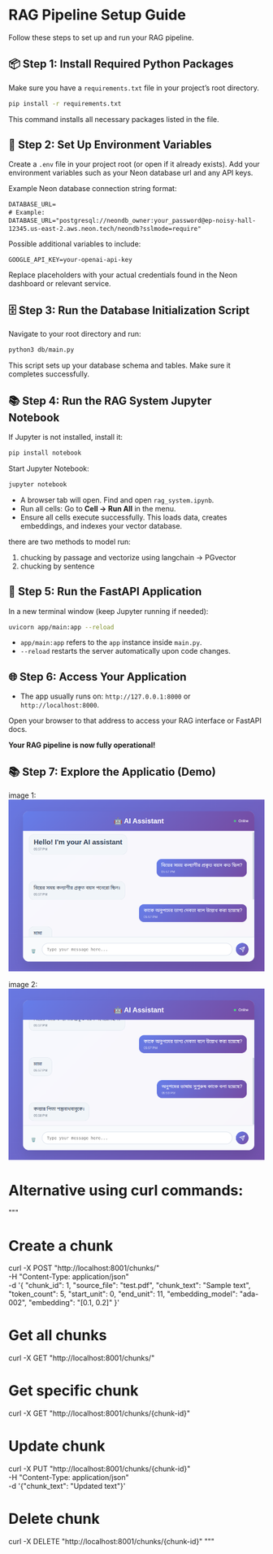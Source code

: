 
# RAG Pipeline Setup Guide

Follow these steps to set up and run your RAG pipeline.

## 📦 Step 1: Install Required Python Packages

Make sure you have a `requirements.txt` file in your project’s root directory.

```bash
pip install -r requirements.txt
```

This command installs all necessary packages listed in the file.

## 🔑 Step 2: Set Up Environment Variables

Create a `.env` file in your project root (or open if it already exists). Add your environment variables such as your Neon database url and any API keys.

Example Neon database connection string format:

```
DATABASE_URL=
# Example:
DATABASE_URL="postgresql://neondb_owner:your_password@ep-noisy-hall-12345.us-east-2.aws.neon.tech/neondb?sslmode=require"
```

Possible additional variables to include:

```
GOOGLE_API_KEY=your-openai-api-key
```

Replace placeholders with your actual credentials found in the Neon dashboard or relevant service.

## 🗄️ Step 3: Run the Database Initialization Script

Navigate to your root directory and run:

```bash
python3 db/main.py
```

This script sets up your database schema and tables. Make sure it completes successfully.

## 📚 Step 4: Run the RAG System Jupyter Notebook

If Jupyter is not installed, install it:

```bash
pip install notebook
```

Start Jupyter Notebook:

```bash
jupyter notebook
```

- A browser tab will open. Find and open `rag_system.ipynb`.
- Run all cells: Go to **Cell → Run All** in the menu.
- Ensure all cells execute successfully. This loads data, creates embeddings, and indexes your vector database.

there are two methods to model run:
1. chucking by passage and vectorize using langchain -> PGvector
2. chucking by sentence


## 🚀 Step 5: Run the FastAPI Application

In a new terminal window (keep Jupyter running if needed):

```bash
uvicorn app/main:app --reload
```

- `app/main:app` refers to the `app` instance inside `main.py`.
- `--reload` restarts the server automatically upon code changes.


## 🌐 Step 6: Access Your Application

- The app usually runs on: `http://127.0.0.1:8000` or `http://localhost:8000`.

Open your browser to that address to access your RAG interface or FastAPI docs.

**Your RAG pipeline is now fully operational!**

## 📚 Step 7: Explore the Applicatio (Demo)

image 1:
<img src="public/image1.png" alt="Logo" width="600"/>

image 2:
<img src="public/image2.png" alt="Logo" width="600"/>




# Alternative using curl commands:
"""
# Create a chunk
curl -X POST "http://localhost:8001/chunks/" \
     -H "Content-Type: application/json" \
     -d '{
       "chunk_id": 1,
       "source_file": "test.pdf",
       "chunk_text": "Sample text",
       "token_count": 5,
       "start_unit": 0,
       "end_unit": 11,
       "embedding_model": "ada-002",
       "embedding": "[0.1, 0.2]"
     }'

# Get all chunks
curl -X GET "http://localhost:8001/chunks/"

# Get specific chunk
curl -X GET "http://localhost:8001/chunks/{chunk-id}"

# Update chunk
curl -X PUT "http://localhost:8001/chunks/{chunk-id}" \
     -H "Content-Type: application/json" \
     -d '{"chunk_text": "Updated text"}'

# Delete chunk
curl -X DELETE "http://localhost:8001/chunks/{chunk-id}"
"""


